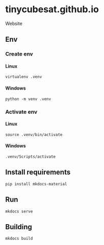 # tinycubesat.github.io

Website

## Env

### Create env

#### Linux

    virtualenv .venv

#### Windows

    python -m venv .venv

### Activate env

#### Linux

    source .venv/bin/activate

#### Windows

    .venv/Scripts/activate

## Install requirements

    pip install mkdocs-material

## Run

    mkdocs serve

## Building

    mkdocs build
